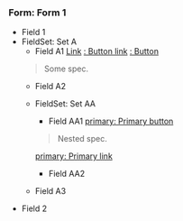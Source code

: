 ### Form: Form 1

- Field 1
- FieldSet: Set A
	- Field A1
	[Link](/target/1)
	[: Button link](/target/2)
	[: Button]()
	> Some spec.
	- Field A2
	- FieldSet: Set AA
		- Field AA1
		[primary: Primary button]()
		> Nested spec.

		[primary: Primary link](/taget/3)
		- Field AA2
	- Field A3
- Field 2

